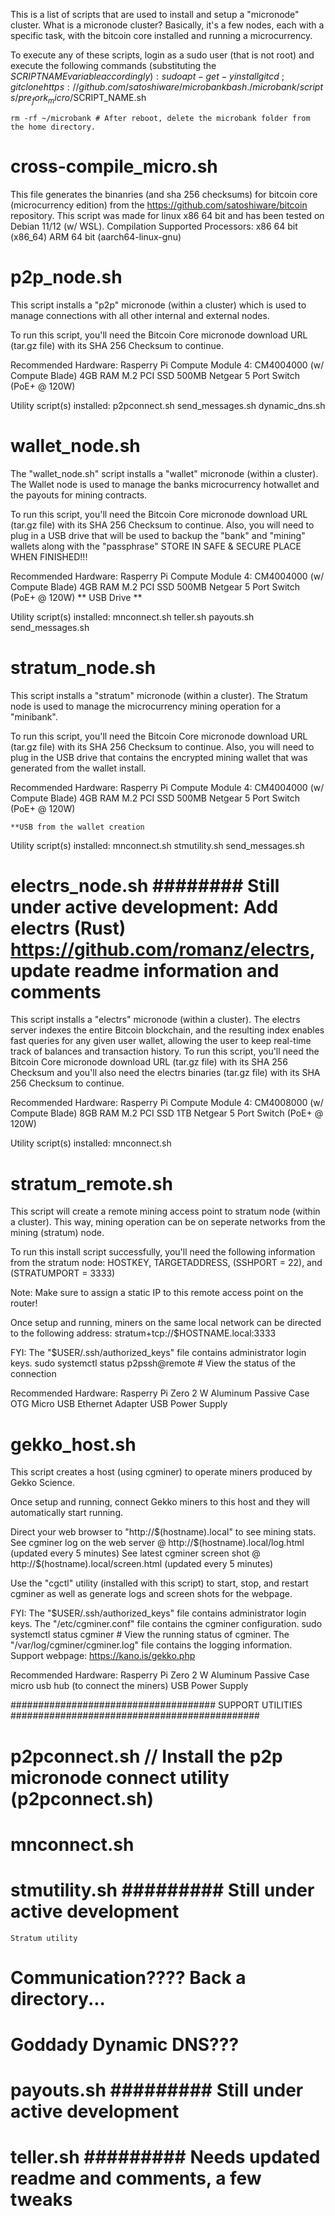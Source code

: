 This is a list of scripts that are used to install and setup a "micronode" cluster.
What is a micronode cluster?
Basically, it's a few nodes, each with a specific task, with the bitcoin core installed and running a microcurrency.

To execute any of these scripts, login as a sudo user (that is not root) and execute the following commands (substituting the $SCRIPT NAME variable accordingly):
    sudo apt-get -y install git
    cd ~; git clone https://github.com/satoshiware/microbank
    bash ./microbank/scripts/pre_fork_micro/$SCRIPT_NAME.sh

    rm -rf ~/microbank # After reboot, delete the microbank folder from the home directory.

# cross-compile_micro.sh
This file generates the binanries (and sha 256 checksums) for bitcoin core (microcurrency edition)
from the https://github.com/satoshiware/bitcoin repository. This script was made for linux
x86 64 bit and has been tested on Debian 11/12 (w/ WSL).
Compilation Supported Processors:
    x86 64 bit (x86_64)
    ARM 64 bit (aarch64-linux-gnu)

# p2p_node.sh
This script installs a "p2p" micronode (within a cluster) which is used to manage connections with all other internal and external nodes.

To run this script, you'll need the Bitcoin Core micronode download URL (tar.gz file) with its SHA 256 Checksum to continue.

Recommended Hardware:
    Rasperry Pi Compute Module 4: CM4004000 (w/ Compute Blade)
    4GB RAM
    M.2 PCI SSD 500MB
    Netgear 5 Port Switch (PoE+ @ 120W)

Utility script(s) installed:
    p2pconnect.sh
    send_messages.sh
    dynamic_dns.sh


# wallet_node.sh
The "wallet_node.sh" script installs a "wallet" micronode (within a cluster).
The Wallet node is used to manage the banks microcurrency hotwallet and the payouts for mining contracts.

To run this script, you'll need the Bitcoin Core micronode download URL (tar.gz file) with its SHA 256 Checksum to continue.
Also, you will need to plug in a USB drive that will be used to backup the "bank" and "mining" wallets along with the "passphrase"
    STORE IN SAFE & SECURE PLACE WHEN FINISHED!!!

Recommended Hardware:
    Rasperry Pi Compute Module 4: CM4004000 (w/ Compute Blade)
    4GB RAM
    M.2 PCI SSD 500MB
    Netgear 5 Port Switch (PoE+ @ 120W)
    ** USB Drive **

Utility script(s) installed:
    mnconnect.sh
    teller.sh
    payouts.sh
    send_messages.sh

# stratum_node.sh
This script installs a "stratum" micronode (within a cluster).
The Stratum node is used to manage the microcurrency mining operation for a "minibank".

To run this script, you'll need the Bitcoin Core micronode download URL (tar.gz file) with its SHA 256 Checksum to continue.
Also, you will need to plug in the USB drive that contains the encrypted mining wallet that was generated from the wallet install.

Recommended Hardware:
    Rasperry Pi Compute Module 4: CM4004000 (w/ Compute Blade)
    4GB RAM
    M.2 PCI SSD 500MB
    Netgear 5 Port Switch (PoE+ @ 120W)

    **USB from the wallet creation

Utility script(s) installed:
    mnconnect.sh
    stmutility.sh
    send_messages.sh

# electrs_node.sh ######## Still under active development: Add electrs (Rust) https://github.com/romanz/electrs, update readme information and comments ########
This script installs a "electrs" micronode (within a cluster).
The electrs server indexes the entire Bitcoin blockchain, and the resulting index enables fast queries for any given user wallet,
allowing the user to keep real-time track of balances and transaction history.
To run this script, you'll need the Bitcoin Core micronode download URL (tar.gz file) with its SHA 256 Checksum and
you'll also need the electrs binaries (tar.gz file) with its SHA 256 Checksum to continue.

Recommended Hardware:
    Rasperry Pi Compute Module 4: CM4008000 (w/ Compute Blade)
    8GB RAM
    M.2 PCI SSD 1TB
    Netgear 5 Port Switch (PoE+ @ 120W)

Utility script(s) installed:
    mnconnect.sh

# stratum_remote.sh
This script will create a remote mining access point to stratum node (within a cluster).
This way, mining operation can be on seperate networks from the mining (stratum) node.

To run this install script successfully, you'll need the following information from the stratum node: HOSTKEY, TARGETADDRESS, (SSHPORT = 22), and (STRATUMPORT = 3333)

Note: Make sure to assign a static IP to this remote access point on the router!

Once setup and running, miners on the same local network can be directed to the following address:
    stratum+tcp://$HOSTNAME.local:3333

FYI:
    The "$USER/.ssh/authorized_keys" file contains administrator login keys.
    sudo systemctl status p2pssh@remote # View the status of the connection

Recommended Hardware:
    Rasperry Pi Zero 2 W
    Aluminum Passive Case
    OTG Micro USB Ethernet Adapter
    USB Power Supply

# gekko_host.sh
This script creates a host (using cgminer) to operate miners produced by Gekko Science.

Once setup and running, connect Gekko miners to this host and they will automatically start running.

Direct your web browser to "http://$(hostname).local" to see mining stats.
See cgminer log on the web server @ http://$(hostname).local/log.html (updated every 5 minutes)
See latest cgminer screen shot @ http://$(hostname).local/screen.html (updated every 5 minutes)

Use the "cgctl" utility (installed with this script) to start, stop, and restart cgminer
as well as generate logs and screen shots for the webpage.

FYI:
    The "$USER/.ssh/authorized_keys" file contains administrator login keys.
    The "/etc/cgminer.conf" file contains the cgminer configuration.
    sudo systemctl status cgminer # View the running status of cgminer.
    The "/var/log/cgminer/cgminer.log" file contains the logging information.
    Support webpage: https://kano.is/gekko.php

Recommended Hardware:
    Rasperry Pi Zero 2 W
    Aluminum Passive Case
    micro usb hub (to connect the miners)
    USB Power Supply

##################################### SUPPORT UTILITIES #############################################
# p2pconnect.sh // Install the p2p micronode connect utility (p2pconnect.sh)

# mnconnect.sh

# stmutility.sh ######### Still under active development #################
    Stratum utility



# Communication???? Back a directory...

# Goddady Dynamic DNS???




# payouts.sh ######### Still under active development #################

# teller.sh ######### Needs updated readme and comments, a few tweaks #################